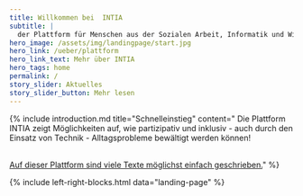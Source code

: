 ```yaml
---
title: Willkommen bei  INTIA
subtitle: |
  der Plattform für Menschen aus der Sozialen Arbeit, Informatik und Wissenschaft! Hier findet man Anregungen und Werkzeuge für die Lösung von Alltagsproblemen - auch durch spielerischen Einsatz von Technik! Und man findet viele Hintergrundinformationen und Kontaktmöglichkeiten zum Thema "partizipativ inklusive Technikentwicklung"!
hero_image: /assets/img/landingpage/start.jpg
hero_link: /ueber/plattform
hero_link_text: Mehr über INTIA
hero_tags: home
permalink: /
story_slider: Aktuelles
story_slider_button: Mehr lesen
---
```


{% include introduction.md title="Schnelleinstieg" content="
Die Plattform INTIA zeigt Möglichkeiten auf, wie partizipativ und inklusiv - auch durch den Einsatz von Technik - Alltagsprobleme bewältigt werden können!
<br></br>

[Auf dieser Plattform sind viele Texte möglichst einfach geschrieben.](/ueber/barrierearm)"
%}

{% include left-right-blocks.html data="landing-page" %}
